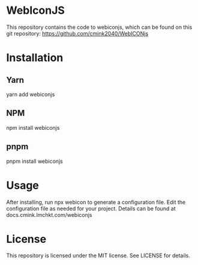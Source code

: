# WebIconJS

This repository contains the code to webiconjs, which can be found on this git repository: 
https://github.com/cmink2040/WebICONjs

# Installation

## Yarn

yarn add webiconjs

## NPM

npm install webiconjs

## pnpm

pnpm install webiconjs

# Usage
After installing, run npx webicon to generate a configuration file. Edit the configuration file as needed for your project. Details can be found at
docs.cmink.lmchkt.com/webiconjs

# License
This repository is licensed under the MIT license. See LICENSE for details.
